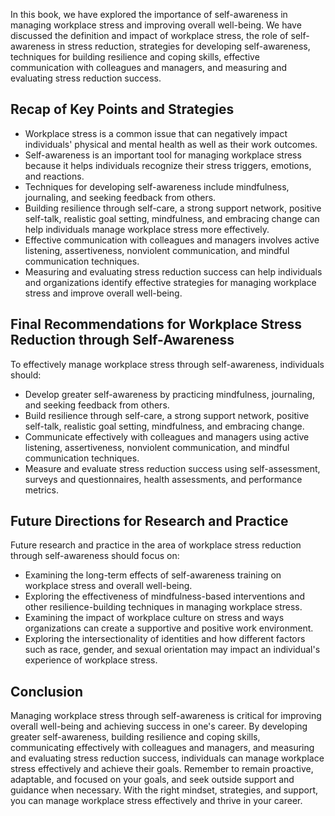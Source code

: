
In this book, we have explored the importance of self-awareness in managing workplace stress and improving overall well-being. We have discussed the definition and impact of workplace stress, the role of self-awareness in stress reduction, strategies for developing self-awareness, techniques for building resilience and coping skills, effective communication with colleagues and managers, and measuring and evaluating stress reduction success.

Recap of Key Points and Strategies
----------------------------------

* Workplace stress is a common issue that can negatively impact individuals' physical and mental health as well as their work outcomes.
* Self-awareness is an important tool for managing workplace stress because it helps individuals recognize their stress triggers, emotions, and reactions.
* Techniques for developing self-awareness include mindfulness, journaling, and seeking feedback from others.
* Building resilience through self-care, a strong support network, positive self-talk, realistic goal setting, mindfulness, and embracing change can help individuals manage workplace stress more effectively.
* Effective communication with colleagues and managers involves active listening, assertiveness, nonviolent communication, and mindful communication techniques.
* Measuring and evaluating stress reduction success can help individuals and organizations identify effective strategies for managing workplace stress and improve overall well-being.

Final Recommendations for Workplace Stress Reduction through Self-Awareness
---------------------------------------------------------------------------

To effectively manage workplace stress through self-awareness, individuals should:

* Develop greater self-awareness by practicing mindfulness, journaling, and seeking feedback from others.
* Build resilience through self-care, a strong support network, positive self-talk, realistic goal setting, mindfulness, and embracing change.
* Communicate effectively with colleagues and managers using active listening, assertiveness, nonviolent communication, and mindful communication techniques.
* Measure and evaluate stress reduction success using self-assessment, surveys and questionnaires, health assessments, and performance metrics.

Future Directions for Research and Practice
-------------------------------------------

Future research and practice in the area of workplace stress reduction through self-awareness should focus on:

* Examining the long-term effects of self-awareness training on workplace stress and overall well-being.
* Exploring the effectiveness of mindfulness-based interventions and other resilience-building techniques in managing workplace stress.
* Examining the impact of workplace culture on stress and ways organizations can create a supportive and positive work environment.
* Exploring the intersectionality of identities and how different factors such as race, gender, and sexual orientation may impact an individual's experience of workplace stress.

Conclusion
----------

Managing workplace stress through self-awareness is critical for improving overall well-being and achieving success in one's career. By developing greater self-awareness, building resilience and coping skills, communicating effectively with colleagues and managers, and measuring and evaluating stress reduction success, individuals can manage workplace stress effectively and achieve their goals. Remember to remain proactive, adaptable, and focused on your goals, and seek outside support and guidance when necessary. With the right mindset, strategies, and support, you can manage workplace stress effectively and thrive in your career.
